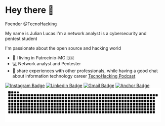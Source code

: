 # Hey there 👋
Foender @TecnoHacking

My name is Julian Lucas
I'm a network analyst is a cybersecurity and pentest student

I'm passionate about the open source and hacking world
- 📍 I living in Patrocínio-MG 🇧🇷
- 💻 Network analyst and Pentester
- 🎤 share experiences with other professionals, while having a good chat about information technology career [TecnoHacking Podcast](https://anchor.fm/tecnohacking-podcast) 

[![Instagram Badge](https://img.shields.io/badge/-@julianlucasvb-6633cc?style=flat-square&labelColor=6633cc&logo=instagram&logoColor=white&link=https://instagram.com/julianlucasvb)](https://instagram.com/julianlucasvb) 
[![Linkedin Badge](https://img.shields.io/badge/-Julian%20Lucas-6600cc?style=flat-square&logo=Linkedin&logoColor=white&link=https://www.linkedin.com/in/julianlucasvb/)](https://www.linkedin.com/in/julianlucasvb/) 
[![Gmail Badge](https://img.shields.io/badge/-julianlucasvb@gmail.com-6633cc?style=flat-square&logo=Gmail&logoColor=white&link=mailto:diego.schell.f@gmail.com)](mailto:julianlucasvb@gmail.com)
[![Anchor Badge](https://img.shields.io/badge/-TecnoHacking%20Podcast-6600cc?style=flat-square&logo=Anchor&logoColor=white&link=https://anchor.fm/tecnohacking-podcast)](https://anchor.fm/tecnohacking-podcast) 
![Snake animation](https://github.com/julianlucasvb/julianlucasvb/blob/output/github-contribution-grid-snake.svg)
